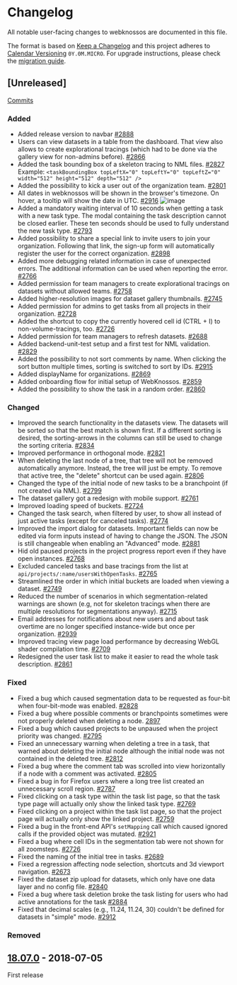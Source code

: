 # Changelog
All notable user-facing changes to webknossos are documented in this file.

The format is based on [Keep a Changelog](http://keepachangelog.com/en/1.0.0/)
and this project adheres to [Calendar Versioning](http://calver.org/) `0Y.0M.MICRO`.
For upgrade instructions, please check the [migration guide](MIGRATIONS.md).

## [Unreleased]
[Commits](https://github.com/scalableminds/webknossos/compare/18.07.0...HEAD)

### Added

  - Added release version to navbar [#2888](https://github.com/scalableminds/webknossos/pull/2888)
  - Users can view datasets in a table from the dashboard. That view also allows to create explorational tracings (which had to be done via the gallery view for non-admins before). [#2866](https://github.com/scalableminds/webknossos/pull/2866)
  - Added the task bounding box of a skeleton tracing to NML files. [#2827](https://github.com/scalableminds/webknossos/pull/2827) \
    Example: `<taskBoundingBox topLeftX="0" topLeftY="0" topLeftZ="0" width="512" height="512" depth="512" />`
  - Added the possibility to kick a user out of the organization team. [#2801](https://github.com/scalableminds/webknossos/pull/2801)
  - All dates in webknossos will be shown in the browser's timezone. On hover, a tooltip will show the date in UTC. [#2916](https://github.com/scalableminds/webknossos/pull/2916) ![image](https://user-images.githubusercontent.com/2486553/42888385-74c82bc0-8aa8-11e8-9c3e-7cfc90ce93bc.png)
  - Added a mandatory waiting interval of 10 seconds when getting a task with a new task type. The modal containing the task description cannot be closed earlier. These ten seconds should be used to fully understand the new task type. [#2793](https://github.com/scalableminds/webknossos/pull/2793)
  - Added possibility to share a special link to invite users to join your organization. Following that link, the sign-up form will automatically register the user for the correct organization. [#2898](https://github.com/scalableminds/webknossos/pull/2898)
  - Added more debugging related information in case of unexpected errors. The additional information can be used when reporting the error. [#2766](https://github.com/scalableminds/webknossos/pull/2766)
  - Added permission for team managers to create explorational tracings on datasets without allowed teams. [#2758](https://github.com/scalableminds/webknossos/pull/2758)
  - Added higher-resolution images for dataset gallery thumbnails. [#2745](https://github.com/scalableminds/webknossos/pull/2745)
  - Added permission for admins to get tasks from all projects in their organization. [#2728](https://github.com/scalableminds/webknossos/pull/2728)
  - Added the shortcut to copy the currently hovered cell id (CTRL + I) to non-volume-tracings, too. [#2726](https://github.com/scalableminds/webknossos/pull/2726)
  - Added permission for team managers to refresh datasets. [#2688](https://github.com/scalableminds/webknossos/pull/2688)
  - Added backend-unit-test setup and a first test for NML validation. [#2829](https://github.com/scalableminds/webknossos/pull/2829)
  - Added the possibility to not sort comments by name. When clicking the sort button multiple times, sorting is switched to sort by IDs. [#2915](https://github.com/scalableminds/webknossos/pull/2915)
  - Added displayName for organizations. [#2869](https://github.com/scalableminds/webknossos/pull/2869)
  - Added onboarding flow for initial setup of WebKnossos. [#2859](https://github.com/scalableminds/webknossos/pull/2859)
  - Added the possibility to show the task in a random order. [#2860](https://github.com/scalableminds/webknossos/pull/2860)

### Changed

  - Improved the search functionality in the datasets view. The datasets will be sorted so that the best match is shown first. If a different sorting is desired, the sorting-arrows in the columns can still be used to change the sorting criteria. [#2834](https://github.com/scalableminds/webknossos/pull/2834)
  - Improved performance in orthogonal mode. [#2821](https://github.com/scalableminds/webknossos/pull/2821)
  - When deleting the last node of a tree, that tree will not be removed automatically anymore. Instead, the tree will just be empty. To remove that active tree, the "delete" shortcut can be used again. [#2806](https://github.com/scalableminds/webknossos/pull/2806)
  - Changed the type of the initial node of new tasks to be a branchpoint (if not created via NML). [#2799](https://github.com/scalableminds/webknossos/pull/2799)
  - The dataset gallery got a redesign with mobile support. [#2761](https://github.com/scalableminds/webknossos/pull/2761)
  - Improved loading speed of buckets. [#2724](https://github.com/scalableminds/webknossos/pull/2724)
  - Changed the task search, when filtered by user, to show all instead of just active tasks (except for canceled tasks). [#2774](https://github.com/scalableminds/webknossos/pull/2774)
  - Improved the import dialog for datasets. Important fields can now be edited via form inputs instead of having to change the JSON. The JSON is still changeable when enabling an "Advanced" mode. [#2881](https://github.com/scalableminds/webknossos/pull/2881)
  - Hid old paused projects in the project progress report even if they have open instances. [#2768](https://github.com/scalableminds/webknossos/pull/2768)
  - Excluded canceled tasks and base tracings from the list at `api/projects/:name/usersWithOpenTasks`. [#2765](https://github.com/scalableminds/webknossos/pull/2765)
  - Streamlined the order in which initial buckets are loaded when viewing a dataset. [#2749](https://github.com/scalableminds/webknossos/pull/2749)
  - Reduced the number of scenarios in which segmentation-related warnings are shown (e.g, not for skeleton tracings when there are multiple resolutions for segmentations anyway). [#2715](https://github.com/scalableminds/webknossos/pull/2715)
  - Email addresses for notifications about new users and about task overtime are no longer specified instance-wide but once per organization. [#2939](https://github.com/scalableminds/webknossos/pull/2939)
  - Improved tracing view page load performance by decreasing WebGL shader compilation time. [#2709](https://github.com/scalableminds/webknossos/pull/2709)
  - Redesigned the user task list to make it easier to read the whole task description. [#2861](https://github.com/scalableminds/webknossos/pull/2861)


### Fixed

  - Fixed a bug which caused segmentation data to be requested as four-bit when four-bit-mode was enabled. [#2828](https://github.com/scalableminds/webknossos/pull/2828)
  - Fixed a bug where possible comments or branchpoints sometimes were not properly deleted when deleting a node. [2897](https://github.com/scalableminds/webknossos/pull/2897)
  - Fixed a bug which caused projects to be unpaused when the project priority was changed. [#2795](https://github.com/scalableminds/webknossos/pull/2795)
  - Fixed an unnecessary warning when deleting a tree in a task, that warned about deleting the initial node although the initial node was not contained in the deleted tree. [#2812](https://github.com/scalableminds/webknossos/pull/2812)
  - Fixed a bug where the comment tab was scrolled into view horizontally if a node with a comment was activated. [#2805](https://github.com/scalableminds/webknossos/pull/2805)
  - Fixed a bug in for Firefox users where a long tree list created an unnecessary scroll region. [#2787](https://github.com/scalableminds/webknossos/pull/2787)
  - Fixed clicking on a task type within the task list page, so that the task type page will actually only show the linked task type. [#2769](https://github.com/scalableminds/webknossos/pull/2769)
  - Fixed clicking on a project within the task list page, so that the project page will actually only show the linked project. [#2759](https://github.com/scalableminds/webknossos/pull/2759)
  - Fixed a bug in the front-end API's `setMapping` call which caused ignored calls if the provided object was mutated. [#2921](https://github.com/scalableminds/webknossos/pull/2921)
  - Fixed a bug where cell IDs in the segmentation tab were not shown for all zoomsteps. [#2726](https://github.com/scalableminds/webknossos/pull/2726)
  - Fixed the naming of the initial tree in tasks. [#2689](https://github.com/scalableminds/webknossos/pull/2689)
  - Fixed a regression affecting node selection, shortcuts and 3d viewport navigation. [#2673](https://github.com/scalableminds/webknossos/pull/2673)
  - Fixed the dataset zip upload for datasets, which only have one data layer and no config file. [#2840](https://github.com/scalableminds/webknossos/pull/2840)
  - Fixed a bug where task deletion broke the task listing for users who had active annotations for the task [#2884](https://github.com/scalableminds/webknossos/pull/2884)
  - Fixed that decimal scales (e.g., 11.24, 11.24, 30) couldn't be defined for datasets in "simple" mode. [#2912](https://github.com/scalableminds/webknossos/pull/2912)


### Removed


## [18.07.0](https://github.com/scalableminds/webknossos/releases/tag/18.07.0) - 2018-07-05

First release
